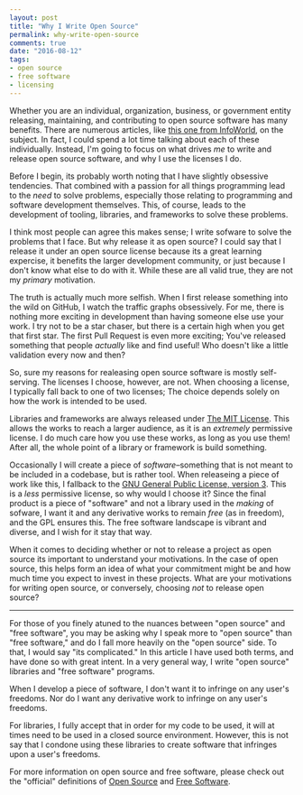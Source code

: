 ```yaml
---
layout: post
title: "Why I Write Open Source"
permalink: why-write-open-source
comments: true
date: "2016-08-12"
tags:
- open source
- free software
- licensing
---
```


Whether you are an individual, organization, business, or government entity releasing, maintaining, and contributing to open source software has many benefits. There are numerous articles, like <a href="http://www.infoworld.com/article/3028600/open-source-tools/whats-the-real-reason-microsoft-and-google-are-releasing-open-source.html" target="_blank">this one from InfoWorld</a>, on the subject. In fact, I could spend a lot time talking about each of these individually. Instead, I'm going to focus on what drives _me_ to write and release open source software, and why I use the licenses I do.

Before I begin, its probably worth noting that I have slightly obsessive tendencies. That combined with a passion for all things programming lead to the _need_ to solve problems, especially those relating to programming and software development themselves. This, of course, leads to the development of tooling, libraries, and frameworks to solve these problems.

I think most people can agree this makes sense; I write sofware to solve the problems that I face. But why release it as open source? I could say that I release it under an open source license because its a great learning expercise, it benefits the larger development community, or just because I don't know what else to do with it. While these are all valid true, they are not my _primary_ motivation.

The truth is actually much more selfish. When I first release something into the wild on GitHub, I watch the traffic graphs obsessively. For me, there is nothing more exciting in development than having someone else use your work. I try not to be a star chaser, but there is a certain high when you get that first star. The first Pull Request is even more exciting; You've released something that people _actually_ like and find useful! Who doesn't like a little validation every now and then?

So, sure my reasons for realeasing open source software is mostly self-serving. The licenses I choose, however, are not. When choosing a license, I typically fall back to one of two licenses; The choice depends solely on how the work is intended to be used.

Libraries and frameworks are always released under [The MIT License](https://opensource.org/licenses/MIT). This allows the works to reach a larger audience, as it is an _extremely_ permissive license. I do much care how you use these works, as long as you use them! After all, the whole point of a library or framework is build something.

Occasionally I will create a piece of _software_–something that is not meant to be included in a codebase, but is rather tool. When releaseing a piece of work like this, I fallback to the [GNU General Public License, version 3](https://opensource.org/licenses/GPL-3.0). This is a _less_ permissive license, so why would I choose it? Since the final product is a piece of "software" and not a library used in the _making_ of sofware, I want it and any derivative works to remain _free_ (as in freedom), and the GPL ensures this. The free software landscape is vibrant and diverse, and I wish for it stay that way.

When it comes to deciding whether or not to release a project as open source its important to understand your motivations. In the case of open source, this helps form an idea of what your commitment might be and how much time you expect to invest in these projects. What are your motivations for writing open source, or conversely, choosing _not_ to release open source?

---

For those of you finely atuned to the nuances between "open source" and "free software", you may be asking why I speak more to "open source" than "free software," and do I fall more heavily on the "open source" side. To that, I would say "its complicated." In this article I have used both terms, and have done so with great intent. In a very general way, I write "open source" libraries and "free software" programs.

When I develop a piece of software, I don't want it to infringe on any user's freedoms. Nor do I want any derivative work to infringe on any user's freedoms.

For libraries, I fully accept that in order for my code to be used, it will at times need to be used in a closed source environment. However, this is not say that I condone using these libraries to create software that infringes upon a user's freedoms.

For more information on open source and free software, please check out the "official" definitions of [Open Source](https://opensource.org/osd) and [Free Software](https://www.gnu.org/philosophy/free-sw.html).
